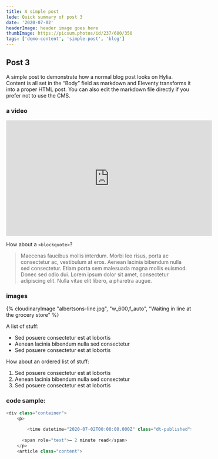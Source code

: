```yaml
---
title: A simple post 
lede: Quick summary of post 3
date: '2020-07-02'
headerImage: header image goes here
thumbImage: https://picsum.photos/id/237/600/350
tags: ['demo-content', 'simple-post', 'blog']
---
```

## Post 3

A simple post to demonstrate how a normal blog post looks on Hylia. Content is all set in the “Body” field as markdown and Eleventy transforms it into a proper HTML post. You can also edit the markdown file directly if you prefer not to use the CMS.

### a video
<iframe width="560" height="315" src="https://www.youtube-nocookie.com/embed/IiPQYQT2-wg" frameborder="0" allow="accelerometer; autoplay; encrypted-media; gyroscope; picture-in-picture" allowfullscreen></iframe>

How about a `<blockquote>`?

> Maecenas faucibus mollis interdum. Morbi leo risus, porta ac consectetur ac, vestibulum at eros. Aenean lacinia bibendum nulla sed consectetur. Etiam porta sem malesuada magna mollis euismod. Donec sed odio dui. Lorem ipsum dolor sit amet, consectetur adipiscing elit. Nulla vitae elit libero, a pharetra augue.

### images

{% cloudinaryImage "albertsons-line.jpg", "w_600,f_auto", "Waiting in line at the grocery store" %}


A list of stuff:

- Sed posuere consectetur est at lobortis
- Aenean lacinia bibendum nulla sed consectetur
- Sed posuere consectetur est at lobortis

How about an ordered list of stuff:

1. Sed posuere consectetur est at lobortis
2. Aenean lacinia bibendum nulla sed consectetur
3. Sed posuere consectetur est at lobortis


### code sample:
```js
<div class="container">
    <p>
      
        <time datetime="2020-07-02T00:00:00.000Z" class="dt-published">2nd of July 2020</time>
      
      <span role="text">— 2 minute read</span>
    </p>
    <article class="content">
```
